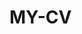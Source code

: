  # MY-CV  
 
       
        
           
              
        
        
        
        
     
    
  
    

